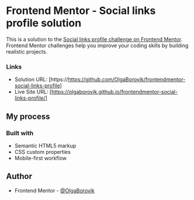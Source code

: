# Frontend Mentor - Social links profile solution

This is a solution to the [Social links profile challenge on Frontend Mentor](https://www.frontendmentor.io/challenges/social-links-profile-UG32l9m6dQ). Frontend Mentor challenges help you improve your coding skills by building realistic projects. 



### Links

- Solution URL: [https://https://github.com/OlgaBorovik/frontendmentor-social-links-profile]
- Live Site URL: [https://olgaborovik.github.io/frontendmentor-social-links-profile/]

## My process

### Built with

- Semantic HTML5 markup
- CSS custom properties
- Mobile-first workflow

## Author

- Frontend Mentor - [@OlgaBorovik](https://www.frontendmentor.io/profile/OlgaBorovik)


